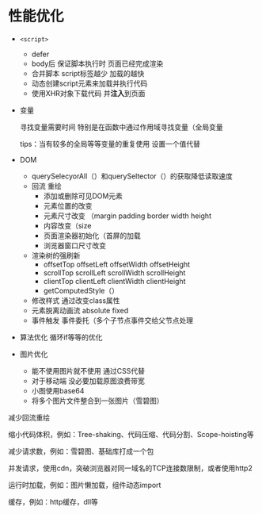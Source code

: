 # 性能优化

- `<script>`
  - defer
  - body后 保证脚本执行时 页面已经完成渲染
  - 合并脚本 script标签越少 加载的越快
  - 动态创建script元素来加载并执行代码
  - 使用XHR对象下载代码 并**注入**到页面
  
- 变量

  寻找变量需要时间 特别是在函数中通过作用域寻找变量（全局变量

  tips：当有较多的全局等等变量的重复使用 设置一个值代替

- DOM

  - querySelecyorAll（）和querySeltector（）的获取降低读取速度
  - 回流 重绘
    - 添加或删除可见DOM元素
    - 元素位置的改变
    - 元素尺寸改变 （margin padding border width height
    - 内容改变（size
    - 页面渲染器初始化（首屏的加载
    - 浏览器窗口尺寸改变
  - 渲染树的强刷新
    - offsetTop offsetLeft offsetWidth offsetHeight
    - scrollTop scrollLeft scrollWidth scrollHeight
    - clientTop clientLeft clientWidth clientHeight
    - getComputedStyle（）
  - 修改样式 通过改变class属性
  - 元素脱离动画流 absolute fixed
  - 事件触发 事件委托（多个子节点事件交给父节点处理
  
- 算法优化 循环if等等的优化

- 图片优化

  - 能不使用图片就不使用 通过CSS代替
  - 对于移动端 没必要加载原图浪费带宽
  - 小图使用base64
  - 将多个图片文件整合到一张图片（雪碧图）



减少回流重绘 

缩小代码体积，例如：Tree-shaking、代码压缩、代码分割、Scope-hoisting等 

减少请求数，例如：雪碧图、基础库打成一个包 

并发请求，使用cdn，突破浏览器对同一域名的TCP连接数限制，或者使用http2 

运行时加载，例如：图片懒加载，组件动态import 

缓存，例如：http缓存，dll等
